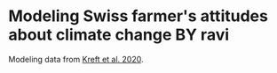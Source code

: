 # Modeling Swiss farmer's attitudes about climate change BY ravi

Modeling data from [Kreft et al. 2020](https://www.sciencedirect.com/science/article/pii/S2352340920303048).


